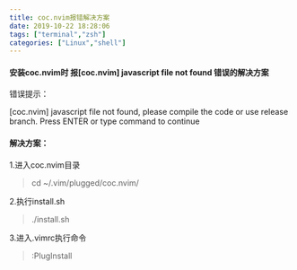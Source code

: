 ```yaml
---
title: coc.nvim报错解决方案
date: 2019-10-22 18:28:06
tags: ["terminal","zsh"]
categories: ["Linux","shell"]
---
```


#### 安装coc.nvim时 报[coc.nvim] javascript file not found 错误的解决方案

错误提示：

[coc.nvim] javascript file not found, please compile the code or use release branch.
Press ENTER or type command to continue



#### 解决方案：

1.进入coc.nvim目录

> cd ~/.vim/plugged/coc.nvim/

2.执行install.sh

> ./install.sh

3.进入.vimrc执行命令

> :PlugInstall
